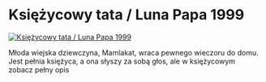 Księżycowy tata / Luna Papa 1999 
=============
[![Księżycowy tata / Luna Papa 1999 ](http://vidos.pl/images/player.gif)](http://vidos.pl/ksiezycowy-tata-luna-papa-1999)

 Młoda wiejska dziewczyna, Mamlakat, wraca pewnego wieczoru do domu. Jest pełnia księżyca, a ona słyszy za sobą głos, ale w księżycowym zobacz pełny opis
